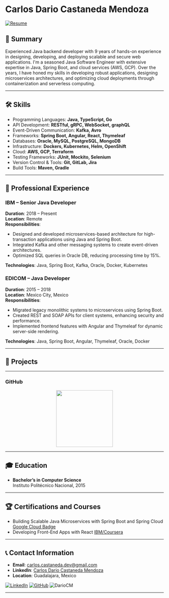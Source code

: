 # Carlos Dario Castaneda Mendoza

[![Resume](https://img.shields.io/badge/Download%20Resume-PDF-blue?style=for-the-badge&logo=adobe)](https://github.com/DarioCM/resumeCV/raw/main/Resume-Carlos-Dario-Castaneda-Mendoza.pdf)


## 👤 Summary

Experienced Java backend developer with 9 years of hands-on experience in designing, developing, and deploying scalable and secure web applications. I'm a seasoned Java Software Engineer with extensive expertise in Java, Spring Boot, and cloud services (AWS, GCP). Over the years, I have honed my skills in developing robust applications, designing microservices architectures, and optimizing cloud deployments through containerization and serverless computing.

---

## 🛠 Skills

- Programming Languages: **Java, TypeScript, Go**
- API Development: **RESTful, gRPC, WebSocket, graphQL**
- Event-Driven Communication: **Kafka, Avro**
- Frameworks: **Spring Boot, Angular, React, Thymeleaf**
- Databases: **Oracle, MySQL, PostgreSQL, MongoDB**
- Infrastructure: **Dockers, Kubernetes, Helm, OpenShift**
- Cloud: **AWS, GCP, Terraform**
- Testing Frameworks: **JUnit, Mockito, Selenium**
- Version Control & Tools: **Git, GitLab, Jira**
- Build Tools: **Maven, Gradle**

---

## 💼 Professional Experience

### IBM – Senior Java Developer
**Duration**: 2018 – Present  
**Location**: Remote  
**Responsibilities**:
- Designed and developed microservices-based architecture for high-transaction applications using Java and Spring Boot.
- Integrated Kafka and other messaging systems to create event-driven architectures.
- Optimized SQL queries in Oracle DB, reducing processing time by 15%.
  
**Technologies**: Java, Spring Boot, Kafka, Oracle, Docker, Kubernetes

### EDICOM – Java Developer
**Duration**: 2015 – 2018  
**Location**: Mexico City, Mexico  
**Responsibilities**:
- Migrated legacy monolithic systems to microservices using Spring Boot.
- Created REST and SOAP APIs for client systems, enhancing security and performance.
- Implemented frontend features with Angular and Thymeleaf for dynamic server-side rendering.

**Technologies**: Java, Spring Boot, Angular, Thymeleaf, Oracle, Docker

---

## 📂 Projects
---
### GitHub
<p align="center">  
  <a href="https://github.com/DarioCM" target="_blank" rel="noopener noreferrer">  
    <img height="180em" src="https://github-readme-stats-eight-theta.vercel.app/api/top-langs/?username=DarioCM&layout=compact&langs_count=8&theme=nord"/>
  </a>
</p>

---

## 🎓 Education

- **Bachelor’s in Computer Science**  
  Instituto Politécnico Nacional, 2015

---

## 🏆 Certifications  and Courses 

- Building Scalable Java Microservices with Spring Boot and Spring Cloud
  [Google Cloud Badge](https://www.cloudskillsboost.google/public_profiles/9f9df24e-f0e3-44ca-ba00-58a21c93a8b2/badges/9832641)
- Developing Front-End Apps with React
  [IBM/Coursera](https://www.coursera.org/account/accomplishments/verify/T4VQNR4ECOVK?utm_product=course)
  
---

## 📞 Contact Information

- **Email**: carlos.castaneda.dev@gmail.com
- **LinkedIn**: [Carlos Dario Castaneda Mendoza](https://www.linkedin.com/in/carlos-dario-castaneda-mendoza/)
- **Location**: Guadalajara, Mexico

[![LinkedIn](https://img.shields.io/badge/LinkedIn-Connect-blue?style=for-the-badge&logo=linkedin)](https://www.linkedin.com/in/carlos-dario-castaneda-mendoza/)
[![GitHub](https://img.shields.io/badge/GitHub-Follow-lightgrey?style=for-the-badge&logo=github)](https://github.com/DarioCM)
<img src="https://komarev.com/ghpvc/?username=DarioCM&label=Profile%20views&color=0e75b6&style=flat" alt="DarioCM" />

---

